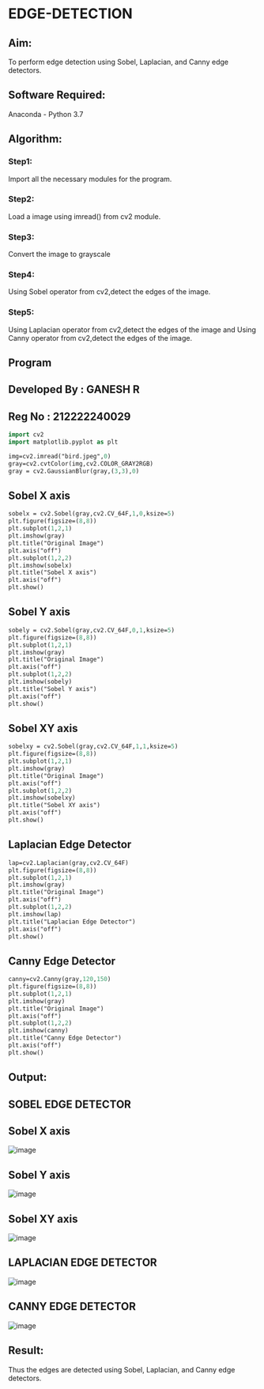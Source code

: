 # EDGE-DETECTION
## Aim:
To perform edge detection using Sobel, Laplacian, and Canny edge detectors.

## Software Required:
Anaconda - Python 3.7

## Algorithm:
### Step1:
Import all the necessary modules for the program.

### Step2:
Load a image using imread() from cv2 module.

### Step3:
Convert the image to grayscale

### Step4:
Using Sobel operator from cv2,detect the edges of the image.

### Step5:

Using Laplacian operator from cv2,detect the edges of the image and Using Canny operator from cv2,detect the edges of the image.
## Program 
## Developed By : GANESH R
## Reg No : 212222240029
```p
import cv2
import matplotlib.pyplot as plt

img=cv2.imread("bird.jpeg",0)
gray=cv2.cvtColor(img,cv2.COLOR_GRAY2RGB)
gray = cv2.GaussianBlur(gray,(3,3),0)
```
## Sobel X axis
```p
sobelx = cv2.Sobel(gray,cv2.CV_64F,1,0,ksize=5)
plt.figure(figsize=(8,8))
plt.subplot(1,2,1)
plt.imshow(gray)
plt.title("Original Image")
plt.axis("off")
plt.subplot(1,2,2)
plt.imshow(sobelx)
plt.title("Sobel X axis")
plt.axis("off")
plt.show()
```
## Sobel Y axis
```p
sobely = cv2.Sobel(gray,cv2.CV_64F,0,1,ksize=5)
plt.figure(figsize=(8,8))
plt.subplot(1,2,1)
plt.imshow(gray)
plt.title("Original Image")
plt.axis("off")
plt.subplot(1,2,2)
plt.imshow(sobely)
plt.title("Sobel Y axis")
plt.axis("off")
plt.show()
```
## Sobel XY axis
```p
sobelxy = cv2.Sobel(gray,cv2.CV_64F,1,1,ksize=5)
plt.figure(figsize=(8,8))
plt.subplot(1,2,1)
plt.imshow(gray)
plt.title("Original Image")
plt.axis("off")
plt.subplot(1,2,2)
plt.imshow(sobelxy)
plt.title("Sobel XY axis")
plt.axis("off")
plt.show()
```
## Laplacian Edge Detector
```p
lap=cv2.Laplacian(gray,cv2.CV_64F)
plt.figure(figsize=(8,8))
plt.subplot(1,2,1)
plt.imshow(gray)
plt.title("Original Image")
plt.axis("off")
plt.subplot(1,2,2)
plt.imshow(lap)
plt.title("Laplacian Edge Detector")
plt.axis("off")
plt.show()
```
## Canny Edge Detector
```p
canny=cv2.Canny(gray,120,150)
plt.figure(figsize=(8,8))
plt.subplot(1,2,1)
plt.imshow(gray)
plt.title("Original Image")
plt.axis("off")
plt.subplot(1,2,2)
plt.imshow(canny)
plt.title("Canny Edge Detector")
plt.axis("off")
plt.show()
```
## Output:
## SOBEL EDGE DETECTOR
## Sobel X axis
![image](https://github.com/ganesha360/EDGE-DETECTION/assets/120884552/8859fbe0-3e79-4f5c-9c58-e97dfa143242)

## Sobel Y axis
![image](https://github.com/ganesha360/EDGE-DETECTION/assets/120884552/74af07e4-0ecd-49d9-8092-ff6e4c84aedc)

## Sobel XY axis
![image](https://github.com/ganesha360/EDGE-DETECTION/assets/120884552/2b831678-5e27-4e1d-9110-f36c6f25991e)

## LAPLACIAN EDGE DETECTOR
![image](https://github.com/ganesha360/EDGE-DETECTION/assets/120884552/d65feb97-790a-48b0-93ab-b67e1f463433)

## CANNY EDGE DETECTOR
![image](https://github.com/ganesha360/EDGE-DETECTION/assets/120884552/4ef104e0-818b-4550-ae92-521a81dd2fb1)


## Result:
Thus the edges are detected using Sobel, Laplacian, and Canny edge detectors.
